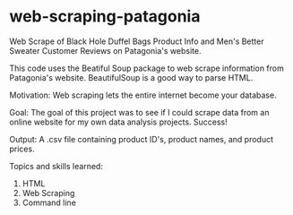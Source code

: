 # web-scraping-patagonia
Web Scrape of Black Hole Duffel Bags Product Info and Men's Better Sweater Customer Reviews on Patagonia's website.

This code uses the Beatiful Soup package to web scrape information from Patagonia's website.
BeautifulSoup is a good way to parse HTML.

Motivation:
Web scraping lets the entire internet become your database.

Goal: The goal of this project was to see if I could scrape data from an online website for my own data analysis projects. Success!

Output: A .csv file containing product ID's, product names, and product prices.

Topics and skills learned:
1. HTML
2. Web Scraping
3. Command line
